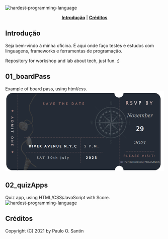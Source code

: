 ![hardest-programming-language](https://ada.vc/wp-content/uploads/2019/04/IMG_0732-1000x707.jpg)


<p align="center">
<b><a href="#introdução">Introdução</a></b>
|
<b><a href="#créditos">Créditos</a></b>
</p>

## Introdução

Seja bem-vindo à minha oficina. É aqui onde faço testes e estudos com linguagens, frameworks e ferramentas de programação.

Repository for workshop and lab about tech, just fun. :)

## 01_boardPass
Example of board pass, using html/css.
![hardest-programming-language](https://github.com/pauloSantin/workshop/blob/main/01_boardPass/imgs/boardPassExample.png)

## 02_quizApps
Quiz app, using HTML/CSS/JavaScript with Score.
![hardest-programming-language](https://github.com/pauloSantin/workshop/blob/main/02_quizApp/imgs/quizApp.png)




## Créditos

Copyright (C) 2021 by Paulo O. Santin



